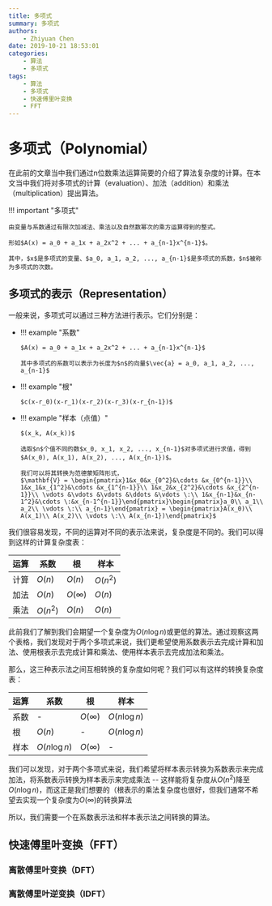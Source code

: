 ```yaml
---
title: 多项式
summary: 多项式
authors:
    - Zhiyuan Chen
date: 2019-10-21 18:53:01
categories: 
    - 算法
    - 多项式
tags:
    - 算法
    - 多项式
    - 快速傅里叶变换
    - FFT
---
```


# 多项式（Polynomial）

在此前的文章当中我们通过n位数乘法运算简要的介绍了算法复杂度的计算。在本文当中我们将对多项式的计算（evaluation）、加法（addition）和乘法（multiplication）提出算法。

!!! important "多项式"

    由变量与系数通过有限次加减法、乘法以及自然数幂次的乘方运算得到的整式。

    形如$A(x) = a_0 + a_1x + a_2x^2 + ... + a_{n-1}x^{n-1}$。
    
    其中，$x$是多项式的变量、$a_0, a_1, a_2, ..., a_{n-1}$是多项式的系数，$n$被称为多项式的次数。

## 多项式的表示（Representation）

一般来说，多项式可以通过三种方法进行表示。它们分别是：

+   !!! example "系数"

        $A(x) = a_0 + a_1x + a_2x^2 + ... + a_{n-1}x^{n-1}$
        
        其中多项式的系数可以表示为长度为$n$的向量$\vec{a} = a_0, a_1, a_2, ..., a_{n-1}$

+   !!! example "根"

        $c(x-r_0)(x-r_1)(x-r_2)(x-r_3)(x-r_{n-1})$

+   !!! example "样本（点值）"

        $(x_k, A(x_k))$

        选取$n$个值不同的数$x_0, x_1, x_2, ..., x_{n-1}$对多项式进行求值，得到$A(x_0), A(x_1), A(x_2), ..., A(x_{n-1})$。

        我们可以将其转换为范德蒙矩阵形式，
        $\mathbf{V} = \begin{pmatrix}1&x_0&x_{0^2}&\cdots &x_{0^{n-1}}\\ 1&x_1&x_{1^2}&\cdots &x_{1^{n-1}}\\ 1&x_2&x_{2^2}&\cdots &x_{2^{n-1}}\\ \vdots &\vdots &\vdots &\ddots &\vdots \:\\ 1&x_{n-1}&x_{n-1^2}&\cdots \:&x_{n-1^{n-1}}\end{pmatrix}\begin{pmatrix}a_0\\ a_1\\ a_2\\ \vdots \:\\ a_{n-1}\end{pmatrix} = \begin{pmatrix}A(x_0)\\ A(x_1)\\ A(x_2)\\ \vdots \:\\ A(x_{n-1})\end{pmatrix}$

我们很容易发现，不同的运算对不同的表示法来说，复杂度是不同的。我们可以得到这样的计算复杂度表：

| 运算 	| 系数     	| 根          	| 样本     	|
|------	|----------	|-------------	|----------	|
| 计算 	| $O(n)$   	| $O(n)$      	| $O(n^2)$ 	|
| 加法 	| $O(n)$   	| $O(\infty)$ 	| $O(n)$   	|
| 乘法 	| $O(n^2)$ 	| $O(n)$      	| $O(n)$   	|

此前我们了解到我们会期望一个复杂度为$O(n\log n)$或更低的算法。通过观察这两个表格，我们发现对于两个多项式来说，我们更希望使用系数表示去完成计算和加法、使用根表示去完成计算和乘法、使用样本表示去完成加法和乘法。

那么，这三种表示法之间互相转换的复杂度如何呢？我们可以有这样的转换复杂度表：

| 运算 	| 系数         	| 根          	| 样本         	|
|------	|--------------	|-------------	|--------------	|
| 系数 	| -            	| $O(\infty)$ 	| $O(n\log n)$ 	|
| 根   	| $O(n)$       	| -           	| $O(n\log n)$ 	|
| 样本 	| $O(n\log n)$ 	| $O(\infty)$ 	| -            	|

我们可以发现，对于两个多项式来说，我们希望将样本表示转换为系数表示来完成加法，将系数表示转换为样本表示来完成乘法 -- 这样能将复杂度从$O(n^2)$降至$O(n\log n)$，而这正是我们想要的（根表示的乘法复杂度也很好，但我们通常不希望去实现一个复杂度为$O(\infty)$的转换算法

所以，我们需要一个在系数表示法和样本表示法之间转换的算法。

## 快速傅里叶变换（FFT）

### 离散傅里叶变换（DFT）

### 离散傅里叶逆变换（IDFT）

